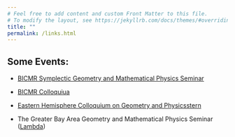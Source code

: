 ```yaml
---
# Feel free to add content and custom Front Matter to this file.
# To modify the layout, see https://jekyllrb.com/docs/themes/#overriding-theme-defaults
title: ""
permalink: /links.html
---
```


## Some Events:

- [BICMR Symplectic Geometry and Mathematical Physics Seminar](https://bicmr.pku.edu.cn/content/lists/49.html)

- [BICMR Colloquiua](https://bicmr.pku.edu.cn/content/lists/18.html)

- [Eastern Hemisphere Colloquium on Geometry and Physicsstern](https://cgp.ibs.re.kr/activities/conferences/342)

- The Greater Bay Area Geometry and Mathematical Physics Seminar ([Lambda](https://lambda.sustech.edu.cn/))

